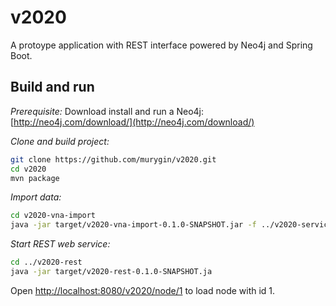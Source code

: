 v2020
=====

A protoype application with REST interface powered by Neo4j and Spring Boot.

Build and run
-------------

*Prerequisite:* Download install and run a Neo4j: [http://neo4j.com/download/](http://neo4j.com/download/)

*Clone and build project:*
```bash
git clone https://github.com/murygin/v2020.git
cd v2020
mvn package
```

*Import data:*
```bash
cd v2020-vna-import
java -jar target/v2020-vna-import-0.1.0-SNAPSHOT.jar -f ../v2020-service/src/test/resources/BusinessImpactInheritenceTest.vna
```

*Start REST web service:*
```bash
cd ../v2020-rest
java -jar target/v2020-rest-0.1.0-SNAPSHOT.ja
```

Open [http://localhost:8080/v2020/node/1](http://localhost:8080/v2020/node/0) to load node with id 1.
